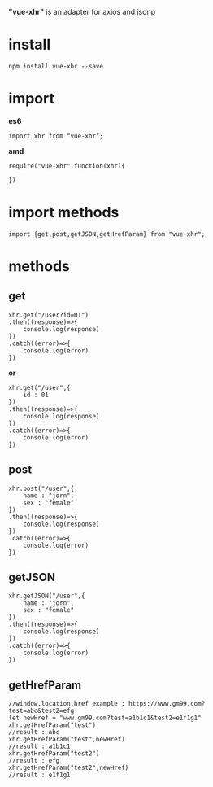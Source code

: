 **"vue-xhr"**  is an adapter for axios and jsonp

# install
  `npm install vue-xhr --save `
# import 
**es6**
```
import xhr from "vue-xhr";
```
**amd**
```
require("vue-xhr",function(xhr){
    
})
```
# import  methods

```
import {get,post,getJSON,getHrefParam} from "vue-xhr";
```
#   methods

##   get
```
xhr.get("/user?id=01")
.then((response)=>{
	console.log(response)
})
.catch((error)=>{
	console.log(error)
})
```
**or**

```
xhr.get("/user",{
	id : 01
})
.then((response)=>{
	console.log(response)
})
.catch((error)=>{
	console.log(error)
})
```

##   post

```
xhr.post("/user",{
	name : "jorn",
	sex : "female"
})
.then((response)=>{
	console.log(response)
})
.catch((error)=>{
	console.log(error)
})
```

##   getJSON
```
xhr.getJSON("/user",{
	name : "jorn",
	sex : "female"
})
.then((response)=>{
	console.log(response)
})
.catch((error)=>{
	console.log(error)
})
```

##   getHrefParam
```
//window.location.href example : https://www.gm99.com?test=abc&test2=efg
let newHref = "www.gm99.com?test=a1b1c1&test2=e1f1g1"
xhr.getHrefParam("test") 
//result : abc
xhr.getHrefParam("test",newHref) 
//result : a1b1c1
xhr.getHrefParam("test2") 
//result : efg
xhr.getHrefParam("test2",newHref) 
//result : e1f1g1
```

